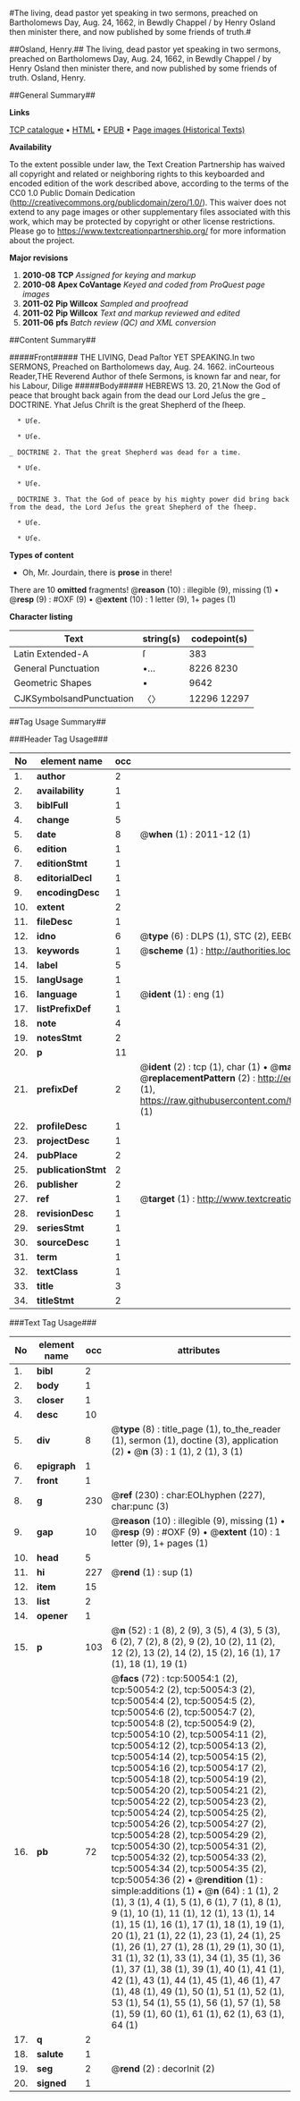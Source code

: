 #The living, dead pastor yet speaking in two sermons, preached on Bartholomews Day, Aug. 24, 1662, in Bewdly Chappel / by Henry Osland then minister there, and now published by some friends of truth.#

##Osland, Henry.##
The living, dead pastor yet speaking in two sermons, preached on Bartholomews Day, Aug. 24, 1662, in Bewdly Chappel / by Henry Osland then minister there, and now published by some friends of truth.
Osland, Henry.

##General Summary##

**Links**

[TCP catalogue](http://www.ota.ox.ac.uk/tcp/)  • 
[HTML](http://tei.it.ox.ac.uk/tcp/Texts-HTML/free/A53/A53500.html)  • 
[EPUB](http://tei.it.ox.ac.uk/tcp/Texts-EPUB/free/A53/A53500.epub) • 
[Page images (Historical Texts)](https://historicaltexts.jisc.ac.uk/eebo-11863311e)

**Availability**

To the extent possible under law, the Text Creation Partnership has waived all copyright and related or neighboring rights to this keyboarded and encoded edition of the work described above, according to the terms of the CC0 1.0 Public Domain Dedication (http://creativecommons.org/publicdomain/zero/1.0/). This waiver does not extend to any page images or other supplementary files associated with this work, which may be protected by copyright or other license restrictions. Please go to https://www.textcreationpartnership.org/ for more information about the project.

**Major revisions**

1. __2010-08__ __TCP__ *Assigned for keying and markup*
1. __2010-08__ __Apex CoVantage__ *Keyed and coded from ProQuest page images*
1. __2011-02__ __Pip Willcox__ *Sampled and proofread*
1. __2011-02__ __Pip Willcox__ *Text and markup reviewed and edited*
1. __2011-06__ __pfs__ *Batch review (QC) and XML conversion*

##Content Summary##

#####Front#####
THE LIVING, Dead Paſtor YET SPEAKING.In two SERMONS, Preached on Bartholomews day, Aug. 24. 1662. inCourteous Reader,THE Reverend Author of theſe Sermons, is known far and near, for his Labour, Dilige
#####Body#####
HEBREWS 13. 20, 21.Now the God of peace that brought back again from the dead our Lord Jeſus the gre
    _ DOCTRINE. Yhat Jeſus Chriſt is the great Shepherd of the ſheep.

      * Uſe.

      * Uſe.

    _ DOCTRINE 2. That the great Shepherd was dead for a time.

      * Uſe.

      * Uſe.

    _ DOCTRINE 3. That the God of peace by his mighty power did bring back from the dead, the Lord Jeſus the great Shepherd of the ſheep.

      * Uſe.

      * Uſe.

**Types of content**

  * Oh, Mr. Jourdain, there is **prose** in there!

There are 10 **omitted** fragments! 
 @__reason__ (10) : illegible (9), missing (1)  •  @__resp__ (9) : #OXF (9)  •  @__extent__ (10) : 1 letter (9), 1+ pages (1)

**Character listing**


|Text|string(s)|codepoint(s)|
|---|---|---|
|Latin Extended-A|ſ|383|
|General Punctuation|•…|8226 8230|
|Geometric Shapes|▪|9642|
|CJKSymbolsandPunctuation|〈〉|12296 12297|

##Tag Usage Summary##

###Header Tag Usage###

|No|element name|occ|attributes|
|---|---|---|---|
|1.|__author__|2||
|2.|__availability__|1||
|3.|__biblFull__|1||
|4.|__change__|5||
|5.|__date__|8| @__when__ (1) : 2011-12 (1)|
|6.|__edition__|1||
|7.|__editionStmt__|1||
|8.|__editorialDecl__|1||
|9.|__encodingDesc__|1||
|10.|__extent__|2||
|11.|__fileDesc__|1||
|12.|__idno__|6| @__type__ (6) : DLPS (1), STC (2), EEBO-CITATION (1), OCLC (1), VID (1)|
|13.|__keywords__|1| @__scheme__ (1) : http://authorities.loc.gov/ (1)|
|14.|__label__|5||
|15.|__langUsage__|1||
|16.|__language__|1| @__ident__ (1) : eng (1)|
|17.|__listPrefixDef__|1||
|18.|__note__|4||
|19.|__notesStmt__|2||
|20.|__p__|11||
|21.|__prefixDef__|2| @__ident__ (2) : tcp (1), char (1)  •  @__matchPattern__ (2) : ([0-9\-]+):([0-9IVX]+) (1), (.+) (1)  •  @__replacementPattern__ (2) : http://eebo.chadwyck.com/downloadtiff?vid=$1&page=$2 (1), https://raw.githubusercontent.com/textcreationpartnership/Texts/master/tcpchars.xml#$1 (1)|
|22.|__profileDesc__|1||
|23.|__projectDesc__|1||
|24.|__pubPlace__|2||
|25.|__publicationStmt__|2||
|26.|__publisher__|2||
|27.|__ref__|1| @__target__ (1) : http://www.textcreationpartnership.org/docs/. (1)|
|28.|__revisionDesc__|1||
|29.|__seriesStmt__|1||
|30.|__sourceDesc__|1||
|31.|__term__|1||
|32.|__textClass__|1||
|33.|__title__|3||
|34.|__titleStmt__|2||


###Text Tag Usage###

|No|element name|occ|attributes|
|---|---|---|---|
|1.|__bibl__|2||
|2.|__body__|1||
|3.|__closer__|1||
|4.|__desc__|10||
|5.|__div__|8| @__type__ (8) : title_page (1), to_the_reader (1), sermon (1), doctine (3), application (2)  •  @__n__ (3) : 1 (1), 2 (1), 3 (1)|
|6.|__epigraph__|1||
|7.|__front__|1||
|8.|__g__|230| @__ref__ (230) : char:EOLhyphen (227), char:punc (3)|
|9.|__gap__|10| @__reason__ (10) : illegible (9), missing (1)  •  @__resp__ (9) : #OXF (9)  •  @__extent__ (10) : 1 letter (9), 1+ pages (1)|
|10.|__head__|5||
|11.|__hi__|227| @__rend__ (1) : sup (1)|
|12.|__item__|15||
|13.|__list__|2||
|14.|__opener__|1||
|15.|__p__|103| @__n__ (52) : 1 (8), 2 (9), 3 (5), 4 (3), 5 (3), 6 (2), 7 (2), 8 (2), 9 (2), 10 (2), 11 (2), 12 (2), 13 (2), 14 (2), 15 (2), 16 (1), 17 (1), 18 (1), 19 (1)|
|16.|__pb__|72| @__facs__ (72) : tcp:50054:1 (2), tcp:50054:2 (2), tcp:50054:3 (2), tcp:50054:4 (2), tcp:50054:5 (2), tcp:50054:6 (2), tcp:50054:7 (2), tcp:50054:8 (2), tcp:50054:9 (2), tcp:50054:10 (2), tcp:50054:11 (2), tcp:50054:12 (2), tcp:50054:13 (2), tcp:50054:14 (2), tcp:50054:15 (2), tcp:50054:16 (2), tcp:50054:17 (2), tcp:50054:18 (2), tcp:50054:19 (2), tcp:50054:20 (2), tcp:50054:21 (2), tcp:50054:22 (2), tcp:50054:23 (2), tcp:50054:24 (2), tcp:50054:25 (2), tcp:50054:26 (2), tcp:50054:27 (2), tcp:50054:28 (2), tcp:50054:29 (2), tcp:50054:30 (2), tcp:50054:31 (2), tcp:50054:32 (2), tcp:50054:33 (2), tcp:50054:34 (2), tcp:50054:35 (2), tcp:50054:36 (2)  •  @__rendition__ (1) : simple:additions (1)  •  @__n__ (64) : 1 (1), 2 (1), 3 (1), 4 (1), 5 (1), 6 (1), 7 (1), 8 (1), 9 (1), 10 (1), 11 (1), 12 (1), 13 (1), 14 (1), 15 (1), 16 (1), 17 (1), 18 (1), 19 (1), 20 (1), 21 (1), 22 (1), 23 (1), 24 (1), 25 (1), 26 (1), 27 (1), 28 (1), 29 (1), 30 (1), 31 (1), 32 (1), 33 (1), 34 (1), 35 (1), 36 (1), 37 (1), 38 (1), 39 (1), 40 (1), 41 (1), 42 (1), 43 (1), 44 (1), 45 (1), 46 (1), 47 (1), 48 (1), 49 (1), 50 (1), 51 (1), 52 (1), 53 (1), 54 (1), 55 (1), 56 (1), 57 (1), 58 (1), 59 (1), 60 (1), 61 (1), 62 (1), 63 (1), 64 (1)|
|17.|__q__|2||
|18.|__salute__|1||
|19.|__seg__|2| @__rend__ (2) : decorInit (2)|
|20.|__signed__|1||
